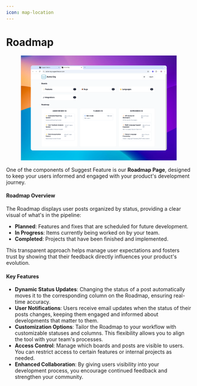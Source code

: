 ```yaml
---
icon: map-location
---
```


# Roadmap

<figure><img src="../../.gitbook/assets/image (1).png" alt=""><figcaption></figcaption></figure>

One of the components of Suggest Feature is our **Roadmap Page**, designed to keep your users informed and engaged with your product's development journey.

#### **Roadmap Overview**

The Roadmap displays user posts organized by status, providing a clear visual of what's in the pipeline:

* **Planned**: Features and fixes that are scheduled for future development.
* **In Progress**: Items currently being worked on by your team.
* **Completed**: Projects that have been finished and implemented.

This transparent approach helps manage user expectations and fosters trust by showing that their feedback directly influences your product's evolution.

#### **Key Features**

* **Dynamic Status Updates**: Changing the status of a post automatically moves it to the corresponding column on the Roadmap, ensuring real-time accuracy.
* **User Notifications**: Users receive email updates when the status of their posts changes, keeping them engaged and informed about developments that matter to them.
* **Customization Options**: Tailor the Roadmap to your workflow with customizable statuses and columns. This flexibility allows you to align the tool with your team's processes.
* **Access Control**: Manage which boards and posts are visible to users. You can restrict access to certain features or internal projects as needed.
* **Enhanced Collaboration**: By giving users visibility into your development process, you encourage continued feedback and strengthen your community.
